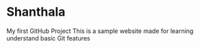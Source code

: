 # Shanthala
My first GitHub Project
This is a sample website made for learning understand basic Git features
